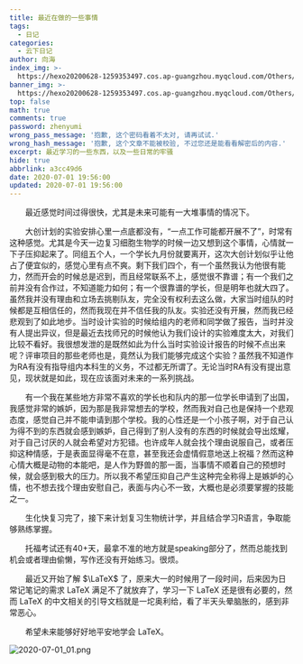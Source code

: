 ```yaml
---
title: 最近在做的一些事情
tags:
  - 日记
categories:
  - 云下日记
author: 向海
index_img: >-
  https://hexo20200628-1259353497.cos.ap-guangzhou.myqcloud.com/Others/Fluid/new%20post/new_post1.jpg
banner_img: >-
  https://hexo20200628-1259353497.cos.ap-guangzhou.myqcloud.com/Others/Fluid/post/post2.jpg
top: false
math: true
comments: true
password: zhenyumi
wrong_pass_message: '抱歉, 这个密码看着不太对, 请再试试.'
wrong_hash_message: '抱歉, 这个文章不能被校验, 不过您还是能看看解密后的内容.'
excerpt: 最近学习的一些东西，以及一些日常的牢骚
hide: true
abbrlink: a3cc49d6
date: 2020-07-01 19:56:00
updated: 2020-07-01 19:56:00
---
```


　　最近感觉时间过得很快，尤其是未来可能有一大堆事情的情况下。

　　大创计划的实验安排心里一点底都没有，“一点工作可能都开展不了”，时常有这种感觉。尤其是今天一边复习细胞生物学的时候一边又想到这个事情，心情就一下子压抑起来了。同组五个人，一个学长九月份就要离开，这次大创计划似乎让他占了便宜似的，感觉心里有点不爽。剩下我们四个，有一个虽然我认为他很有能力，然而开会的时候总是迟到，而且经常联系不上，感觉很不靠谱；有一个我们之前并没有合作过，不知道能力如何；有一个很靠谱的学长，但是明年也就大四了。虽然我并没有理由和立场去挑剔队友，完全没有权利去这么做，大家当时组队的时候都是互相信任的，然而我现在并不信任我的队友。实验还没有开展，然而我已经悲观到了如此地步。当时设计实验的时候给组内的老师和同学做了报告，当时并没有人提出异议，但是最近去找师兄的时候他认为我们设计的实验难度太大，对我们比较不看好。我很想发泄的是既然如此为什么当时实验设计报告的时候不点出来呢？评审项目的那些老师也是，竟然认为我们能够完成这个实验？虽然我不知道作为RA有没有指导组内本科生的义务，不过都无所谓了。无论当时RA有没有提出意见，现状就是如此，现在应该面对未来的一系列挑战。

　　有一个我在某些地方非常不喜欢的学长也和队内的那一位学长申请到了出国，我感觉非常的嫉妒，因为那是我非常想去的学校，然而我对自己也是保持一个悲观态度，感觉自己并不能申请到那个学校。我的心性还是一个小孩子啊，对于自己认为得不到的东西就会感到嫉妒，自己得到了别人没有的东西的时候就会导出炫耀，对于自己讨厌的人就会希望对方犯错。也许成年人就会找个理由说服自己，或者压抑这种情感，于是表面显得毫不在意，甚至我还会虚情假意地送上祝福？然而这种心情大概是动物的本能吧，是人作为野兽的那一面，当事情不顺着自己的预想时候，就会感到极大的压力。所以我不希望压抑自己产生这种完全称得上是嫉妒的心情，也不想去找个理由安慰自己，表面与内心不一致，大概也是必须要掌握的技能之一。　　

　　生化快复习完了，接下来计划复习生物统计学，并且结合学习R语言，争取能够熟练掌握。

　　托福考试还有40+天，最拿不准的地方就是speaking部分了，然而总能找到机会或者理由偷懒，写作还没有开始练习。很烦。

　　最近又开始了解 $\LaTeX$ 了，原来大一的时候用了一段时间，后来因为日常记笔记的需求 LaTeX 满足不了就放弃了，学习一下 LaTeX 还是很有必要的，然而 LaTeX 的中文相关的引导文档就是一坨奥利给，看了半天头晕脑胀的，感到非常恶心。

　　希望未来能够好好地平安地学会 LaTeX。

![2020-07-01_01.png](https://hexo20200628-1259353497.cos.ap-guangzhou.myqcloud.com/Articles/Diary/2020-07-01_01.png)